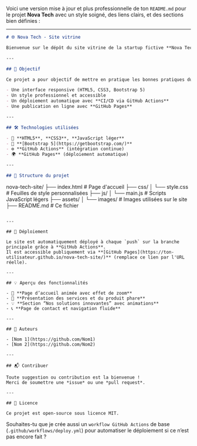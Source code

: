 Voici une version mise à jour et plus professionnelle de ton `README.md` pour le projet **Nova Tech** avec un style soigné, des liens clairs, et des sections bien définies :

---

```markdown
# 🌐 Nova Tech - Site vitrine

Bienvenue sur le dépôt du site vitrine de la startup fictive **Nova Tech**, spécialisée dans les solutions de surveillance agricole par drone intelligent.

---

## 📌 Objectif

Ce projet a pour objectif de mettre en pratique les bonnes pratiques du développement web moderne à travers :

- Une interface responsive (HTML5, CSS3, Bootstrap 5)
- Un style professionnel et accessible
- Un déploiement automatique avec **CI/CD via GitHub Actions**
- Une publication en ligne avec **GitHub Pages**

---

## 🛠️ Technologies utilisées

- 🧱 **HTML5**, **CSS3**, **JavaScript léger**
- 🎨 **[Bootstrap 5](https://getbootstrap.com/)**
- ⚙️ **GitHub Actions** (intégration continue)
- 🌍 **GitHub Pages** (déploiement automatique)

---

## 🧱 Structure du projet
```

nova-tech-site/
├── index.html # Page d'accueil
├── css/
│ └── style.css # Feuilles de style personnalisées
├── js/
│ └── main.js # Scripts JavaScript légers
├── assets/
│ └── images/ # Images utilisées sur le site
├── README.md # Ce fichier

```

---

## 🚀 Déploiement

Le site est automatiquement déployé à chaque `push` sur la branche principale grâce à **GitHub Actions**.
Il est accessible publiquement via **[GitHub Pages](https://ton-utilisateur.github.io/nova-tech-site/)** (remplace ce lien par l'URL réelle).

---

## 💡 Aperçu des fonctionnalités

- 🌄 **Page d’accueil animée avec effet de zoom**
- 💼 **Présentation des services et du produit phare**
- 💡 **Section “Nos solutions innovantes” avec animations**
- 📞 **Page de contact et navigation fluide**

---

## 🤝 Auteurs

- [Nom 1](https://github.com/Nom1)
- [Nom 2](https://github.com/Nom2)

---

## 📬 Contribuer

Toute suggestion ou contribution est la bienvenue !
Merci de soumettre une *issue* ou une *pull request*.

---

## 📄 Licence

Ce projet est open-source sous licence MIT.
```

Souhaites-tu que je crée aussi un `workflow GitHub Actions` de base (`.github/workflows/deploy.yml`) pour automatiser le déploiement si ce n’est pas encore fait ?
